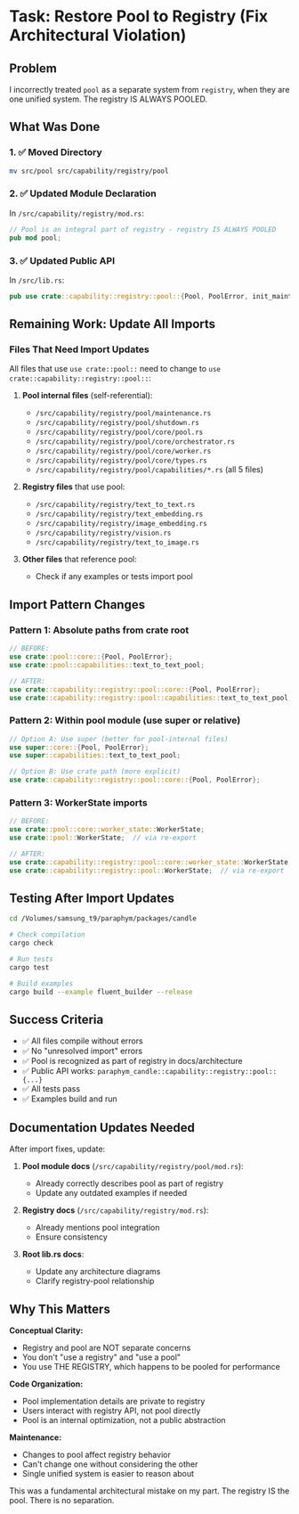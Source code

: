 # Task: Restore Pool to Registry (Fix Architectural Violation)

## Problem
I incorrectly treated `pool` as a separate system from `registry`, when they are one unified system. The registry IS ALWAYS POOLED.

## What Was Done

### 1. ✅ Moved Directory
```bash
mv src/pool src/capability/registry/pool
```

### 2. ✅ Updated Module Declaration
In `/src/capability/registry/mod.rs`:
```rust
// Pool is an integral part of registry - registry IS ALWAYS POOLED
pub mod pool;
```

### 3. ✅ Updated Public API
In `/src/lib.rs`:
```rust
pub use crate::capability::registry::pool::{Pool, PoolError, init_maintenance};
```

## Remaining Work: Update All Imports

### Files That Need Import Updates

All files that use `use crate::pool::` need to change to `use crate::capability::registry::pool::`:

1. **Pool internal files** (self-referential):
   - `/src/capability/registry/pool/maintenance.rs`
   - `/src/capability/registry/pool/shutdown.rs`
   - `/src/capability/registry/pool/core/pool.rs`
   - `/src/capability/registry/pool/core/orchestrator.rs`
   - `/src/capability/registry/pool/core/worker.rs`
   - `/src/capability/registry/pool/core/types.rs`
   - `/src/capability/registry/pool/capabilities/*.rs` (all 5 files)

2. **Registry files** that use pool:
   - `/src/capability/registry/text_to_text.rs`
   - `/src/capability/registry/text_embedding.rs`
   - `/src/capability/registry/image_embedding.rs`
   - `/src/capability/registry/vision.rs`
   - `/src/capability/registry/text_to_image.rs`

3. **Other files** that reference pool:
   - Check if any examples or tests import pool

## Import Pattern Changes

### Pattern 1: Absolute paths from crate root
```rust
// BEFORE:
use crate::pool::core::{Pool, PoolError};
use crate::pool::capabilities::text_to_text_pool;

// AFTER:
use crate::capability::registry::pool::core::{Pool, PoolError};
use crate::capability::registry::pool::capabilities::text_to_text_pool;
```

### Pattern 2: Within pool module (use super or relative)
```rust
// Option A: Use super (better for pool-internal files)
use super::core::{Pool, PoolError};
use super::capabilities::text_to_text_pool;

// Option B: Use crate path (more explicit)
use crate::capability::registry::pool::core::{Pool, PoolError};
```

### Pattern 3: WorkerState imports
```rust
// BEFORE:
use crate::pool::core::worker_state::WorkerState;
use crate::pool::WorkerState;  // via re-export

// AFTER:
use crate::capability::registry::pool::core::worker_state::WorkerState;
use crate::capability::registry::pool::WorkerState;  // via re-export
```

## Testing After Import Updates

```bash
cd /Volumes/samsung_t9/paraphym/packages/candle

# Check compilation
cargo check

# Run tests
cargo test

# Build examples
cargo build --example fluent_builder --release
```

## Success Criteria

- ✅ All files compile without errors
- ✅ No "unresolved import" errors
- ✅ Pool is recognized as part of registry in docs/architecture
- ✅ Public API works: `paraphym_candle::capability::registry::pool::{...}`
- ✅ All tests pass
- ✅ Examples build and run

## Documentation Updates Needed

After import fixes, update:

1. **Pool module docs** (`/src/capability/registry/pool/mod.rs`):
   - Already correctly describes pool as part of registry
   - Update any outdated examples if needed

2. **Registry docs** (`/src/capability/registry/mod.rs`):
   - Already mentions pool integration
   - Ensure consistency

3. **Root lib.rs docs**:
   - Update any architecture diagrams
   - Clarify registry-pool relationship

## Why This Matters

**Conceptual Clarity:**
- Registry and pool are NOT separate concerns
- You don't "use a registry" and "use a pool"
- You use THE REGISTRY, which happens to be pooled for performance

**Code Organization:**
- Pool implementation details are private to registry
- Users interact with registry API, not pool directly
- Pool is an internal optimization, not a public abstraction

**Maintenance:**
- Changes to pool affect registry behavior
- Can't change one without considering the other
- Single unified system is easier to reason about

This was a fundamental architectural mistake on my part. The registry IS the pool. There is no separation.
